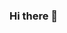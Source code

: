 ### Hi there 👋

<!--
**adamsJS23/adamsJS23** is a ✨ _special_ ✨ repository because its `README.md` (this file) appears on your GitHub profile.

Here are some ideas to get you started:

- 🔭 I’m currently working on htm css javascript
- 🌱 I’m currently learning javascipt
- 👯 I’m looking to collaborate on a javascript project
- 🤔 I’m looking for help with ...
- 💬 Ask me about ...
- 📫 How to reach me: guebrepooyaadama@gmail.com
- 😄 Pronouns: him
- ⚡ Fun fact: ...
-->
